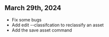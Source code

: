 ## March 29th, 2024

- Fix some bugs
- Add edit --classifcation  to reclassify an asset
- Add the save asset command